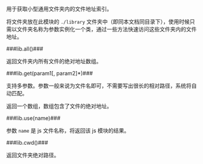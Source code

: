 用于获取小型通用文件夹内的文件地址索引。

将文件夹放在此模块的 `./library` 文件夹中（即同本文档同目录下），使用时候只需以文件夹名称为参数实例化一个类，通过一些方法快速访问这些文件夹内的文件地址。

###lib.all()###

返回文件夹内所有文件的绝对地址数组。

###lib.get(param1[, param2]*)###

支持多参数。参数一般来说为文件名即可，不需要写出很长的相对路径，系统将自动匹配。

返回一个数组，数组包含了文件的绝对地址。


###lib.use(name)###

参数 `name` 是 js 文件名称，将返回该 js 模块的结果。

###lib.cwd()###

返回文件夹绝对路径。